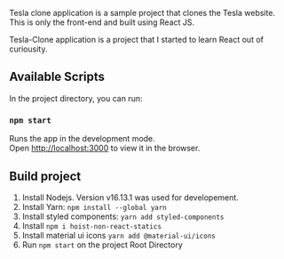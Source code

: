 Tesla clone application is a sample project that clones the Tesla website.
This is only the front-end and built using React JS.

Tesla-Clone application is a project that I started to learn React out of curiousity.

## Available Scripts

In the project directory, you can run:

### `npm start`

Runs the app in the development mode.<br />
Open [http://localhost:3000](http://localhost:3000) to view it in the browser.


## Build project

1. Install Nodejs. Version v16.13.1 was used for developement.
2. Install Yarn: `npm install --global yarn`
3. Install styled components: `yarn add styled-components`
4. Install `npm i hoist-non-react-statics`
5. Install material ui icons `yarn add @material-ui/icons`
6. Run `npm start` on the project Root Directory
